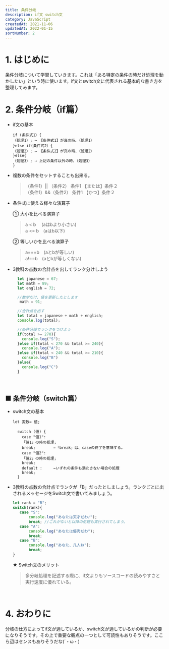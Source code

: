 ```yaml
---
title: 条件分岐
description: if文 switch文
category: JavaScript
createdAt: 2021-11-06
updatedAt: 2022-01-15
sortNumber: 2
---
```

# 1. はじめに
条件分岐について学習していきます。これは「ある特定の条件の時だけ処理を動かしたい」という時に使います。if文とswitch文に代表される基本的な書き方を整理してみます。

# 2.  条件分岐（if篇）
- if文の基本
  ```
  if (条件式1）{
  （処理1）; → 【条件式1】が真の時、（処理1）
  }else if(条件式2）{
  （処理2）; → 【条件式2】が真の時、（処理2）
  }else{
  （処理3）; → 上記の条件以外の時、（処理3）
  }
  ```

- 複数の条件をセットすることも出来る。
  > （条件1）|| （条件2） 条件1 【または】条件２ <br>
  > （条件1）&&（条件2） 条件1 【かつ】条件２

- 条件式に使える様々な演算子
  
  ① 大小を比べる演算子
  > a < b 　(aはbより小さい)<br>
  > a <= b　(aはb以下)
  
  ② 等しいかを比べる演算子
  > a===b　(aとbが等しい)<br>
  > a!==b　(aとbが等しくない)<br>

- 3教科の点数の合計点を出してランク分けしよう
  ```js
    let japanese = 67;
    let math = 89;
    let english = 72;

    //数学だけ、値を更新したとします
     math = 91;

    //合計点を出す
    let total = japanese + math + english;
    console.log(total);

    //条件分岐でランクをつけよう
    if(total >= 270){
      console.log("S");
    }else if(total < 270 && total >= 240){
      console.log("A");
    }else if(total < 240 && total >= 210){
      console.log("B")
    }else{
      console.log("C")
    }
  ```
<br>

## ■ 条件分岐（switch篇）
- switch文の基本
  ```
  let 変数= 値;

    switch (値) {
      case "値1":
      「値1」の時の処理;
      break;        ←「break」は、caseの終了を意味する。
      case "値2":
      「値2」の時の処理;
      break;
      default :     ←いずれの条件も満たさない場合の処理
      break;
    }
  ```

- 3教科の点数の合計点でランクが「B」だったとしましょう。ランクごとに出されるメッセージをSwitch文で書いてみましょう。

	 ```js
  	let rank = "B";
  	switch(rank){
    	case "S":
      		console.log("あなたは天才だわ♪");
      		break; //これがないと以降の処理も実行されてしまう。
    	case "A":
      		console.log("あなたは優秀だわ");
      		break;
    	case "B":
      		console.log("あなた、凡人ね");
      		break;
  	}
  	```
	★ Switch文のメリット
	> 多分岐処理を記述する際に、if文よりもソースコードの読みやすさと実行速度に優れている。

<br>

# 4. おわりに
分岐の仕方によってif文が適しているか、switch文が適しているかの判断が必要になりそうです。その上で重要な観点の一つとして可読性もありそうです。ここら辺はセンスもありそうだな(´・ω・)

<br>

